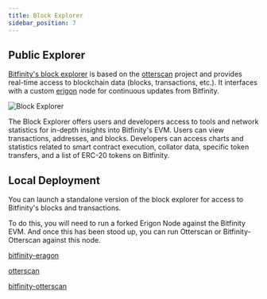 ```yaml
---
title: Block Explorer
sidebar_position: 7
---
```


## Public Explorer

[Bitfinity's block explorer](https://explorer.bitfinity.network/) is based on the [otterscan](https://github.com/wmitsuda/otterscan) project and provides real-time access to blockchain data (blocks, transactions, etc.). It interfaces with a custom [erigon](https://github.com/ledgerwatch/erigon) node for continuous updates from Bitfinity.


![Block Explorer](/img/block-explorer.png)


The Block Explorer offers users and developers access to tools and network statistics for in-depth insights into Bitfinity's EVM. Users can view transactions, addresses, and blocks. Developers can access charts and statistics related to smart contract execution, collator data, specific token transfers, and a list of ERC-20 tokens on Bitfinity.

## Local Deployment

You can launch a standalone version of the block explorer for access to Bitfinity's blocks and transactions. 

To do this, you will need to run a forked Erigon Node against the Bitfinity EVM. And once this has been stood up, you can run Otterscan or Bitfinity-Otterscan against this node. 

[bitfinity-eragon](https://github.com/bitfinity-network/erigon)

[otterscan](https://github.com/wmitsuda/otterscan)

[bitfinity-otterscan](https://github.com/bitfinity-network/otterscan/tree/v1.30.0-modified)
